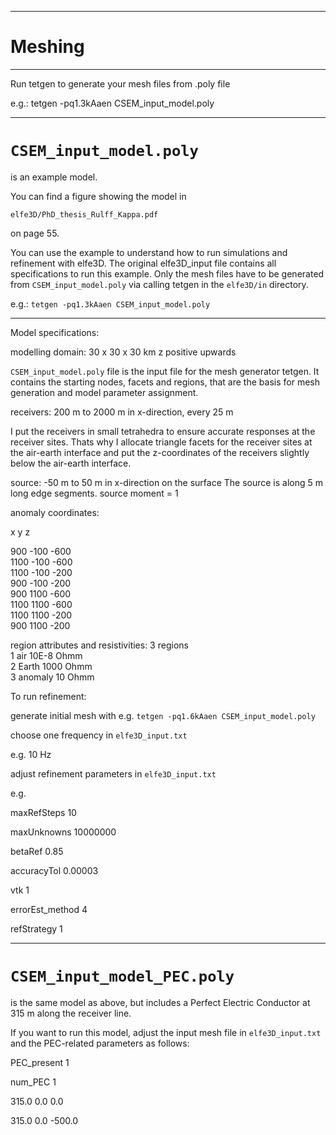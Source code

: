 --------------------------------------------

# Meshing

--------------------------------------------

Run tetgen to generate your mesh files from .poly file

e.g.: tetgen -pq1.3kAaen CSEM_input_model.poly 

--------------------------------------------

# `CSEM_input_model.poly`

is an example model.

You can find a figure showing the model in 

`elfe3D/PhD_thesis_Rulff_Kappa.pdf`

on page 55.

You can use the example to understand how to run
simulations and refinement with elfe3D.
The original elfe3D_input file contains all 
specifications to run this example.
Only the mesh files have to be generated from
`CSEM_input_model.poly` via calling tetgen
in the `elfe3D/in` directory.

e.g.: `tetgen -pq1.3kAaen CSEM_input_model.poly`

--------------------------------------------

Model specifications:

modelling domain: 30 x 30 x 30 km
z positive upwards

`CSEM_input_model.poly` file is the input file 
for the mesh generator tetgen.
It contains the starting nodes, facets and regions, 
that are the basis for mesh generation and model
parameter assignment.

receivers: 200 m to 2000 m in x-direction, every 25 m

I put the receivers in small tetrahedra to ensure accurate
responses at the receiver sites. 
Thats why I allocate triangle facets for the receiver sites
at the air-earth interface
and put the z-coordinates of the receivers slightly below 
the air-earth interface.

source: -50 m to 50 m in x-direction on the surface
The source is along 5 m long edge segments.
source moment = 1

anomaly coordinates: 

x y z

900 -100 -600                            
1100 -100 -600                             
1100 -100 -200                           
900 -100 -200                                                           
900 1100 -600                              
1100 1100 -600                              
1100 1100 -200                              
900 1100 -200  

region attributes and resistivities:
3 regions            
1  air      10E-8 Ohmm              
2  Earth    1000 Ohmm             
3  anomaly  10 Ohmm   


To run refinement:

generate initial mesh with 
e.g. `tetgen -pq1.6kAaen CSEM_input_model.poly` 

choose one frequency in `elfe3D_input.txt`

e.g. 10 Hz

adjust refinement parameters in `elfe3D_input.txt`

e.g. 

maxRefSteps             10

maxUnknowns             10000000  

betaRef                 0.85

accuracyTol             0.00003

vtk                     1

errorEst_method         4

refStrategy             1


--------------------------------------------

# `CSEM_input_model_PEC.poly`
is the same model as above, but includes a Perfect Electric Conductor at 315 m along the receiver line.

If you want to run this model, adjust the input mesh file in `elfe3D_input.txt` and the PEC-related parameters as follows:

PEC_present             1

num_PEC                 1

315.0 0.0    0.0

315.0 0.0 -500.0
